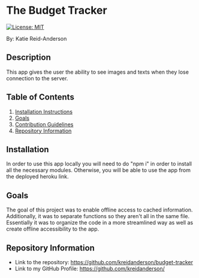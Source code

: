  # The Budget Tracker
 
  [![License: MIT](https://img.shields.io/badge/License-MIT-yellow.svg)](https://opensource.org/licenses/MIT)
 
  By: Katie Reid-Anderson
  
  ## Description
  This app gives the user the ability to see images and texts when they lose connection to the server.
  
  ## Table of Contents
  1. [Installation Instructions](#Installation)
  2. [Goals](#Goals)
  3. [Contribution Guidelines](#Contribution-Guidelines)
  4. [Repository Information](#Repository-Information) 
  
  ## Installation
  In order to use this app locally you will need to do "npm i" in order to install all the necessary modules. Otherwise, you will be able to use the app from the deployed heroku link.
 
   ## Goals 
   The goal of this project was to enable offline access to cached information. Additionally, it was to separate functions so they aren't all in the same file. Essentially it was to organize the code in a more streamlined way as well as create offline accessibility to the app. 
 
 
   ## Repository Information
  - Link to the repository: https://github.com/kreidanderson/budget-tracker
  - Link to my GitHub Profile: https://github.com/kreidanderson/
